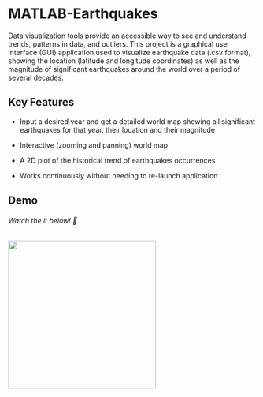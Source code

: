 # MATLAB-Earthquakes
Data visualization tools provide an accessible way to see and understand trends, patterns in data, and outliers. This project is a graphical user interface (GUI) application used to visualize earthquake data (.csv format), showing the location (latitude and longitude coordinates) as well as the magnitude of significant earthquakes around the world over a period of several decades.

## Key Features
- Input a desired year and get a detailed world map showing all significant earthquakes for that year, their location and their magnitude

- Interactive (zooming and panning) world map

- A 2D plot of the historical trend of earthquakes occurrences

- Works continuously without needing to re-launch application

## Demo
###### Watch the it below! :movie_camera:
[<img src="https://img.youtube.com/vi/ZJxazw6XckY/maxresdefault.jpg" width="300">](https://youtu.be/ZJxazw6XckY)
